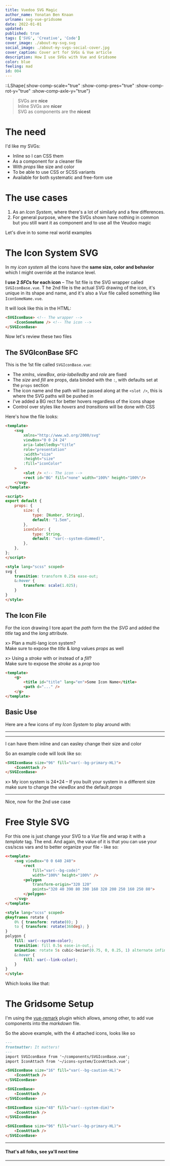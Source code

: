 ```yaml
---
title: Vuedoo SVG Magic
author_name: Yonatan Ben Knaan
urlname: svg-vue-gridsome
date: 2022-01-01
updated: 
published: true
tags: ['SVG', 'Creative', 'Code']
cover_image: ./about-my-svg.svg
social_image: ./about-my-svgs-social-cover.jpg
cover_caption: Cover art for SVGs & Vue article
description: How I use SVGs with Vue and Gridsome
color: blue
feeling: mad
id: 004
--- 
```


::LShape{:show-comp-scale="true" :show-comp-pres="true" :show-comp-rot-y="true" :show-comp-axle-y="true"}

> SVGs are **nice**  
Inline SVGs are **nicer**  
SVG as components are the **nicest**

# The need

I'd like my SVGs:
   - Inline so I can CSS them
   - As a component for a cleaner file
   - With *props* like size and color
   - To be able to use CSS or SCSS variants
   - Available for both systematic and free-form use

# The use cases 

1. As an *Icon System*, where there's a lot of similarly and a few differences. 
2. For general purpose, where the SVGs shown have nothing in common but you still want it as component and to use all the Veudoo magic

Let's dive in to some real world examples

# The Icon System SVG

In my *icon system* all the icons have the **same size, color and behavior** which I might override at the instance level.

**I use 2 *SFC*s for each icon** – The 1st file is the SVG wrapper called `SVGIconBase.vue`. T  he 2nd file is the actual SVG drawing of the icon, it's unique in its shape and name, and it's also a *Vue* file called something like `IconSomeName.vue`.

It will look like this in the HTML:

```html
<SVGIconBase> <!-- The wrapper -->
    <IconSomeName /> <!-- The icon -->
</SVGIconBase>
```

Now let's review these two files
## The SVGIconBase SFC

This is the 1st file called `SVGIconBase.vue`:
- The *xmlns*, *viewBox*, *aria-labelledby* and *role* are fixed 
- The *size* and *fill* are props, data binded with the `:`, with defaults set at the `props` section
- The icon name and the path will be passed along at the `<slot />`, this is where the SVG paths will be pushed in
- I've added a BG rect for better hovers regardless of the icons shape
- Control over styles like *hovers* and *transitions* will be done with CSS

Here's how the file looks:

```html
<template>
	<svg
        xmlns="http://www.w3.org/2000/svg"
		viewBox="0 0 24 24" 
		aria-labelledby="title"
		role="presentation"
		:width="size"
        :height="size"
		:fill="iconColor"
	>
		<slot /> <!-- The icon -->
		<rect id="BG" fill="none" width="100%" height="100%"/>  
	</svg>
</template>

<script>
export default {
	props: {
		size: {
			type: [Number, String],
			default: "1.5em",
		},
		iconColor: {
			type: String,
			default: "var(--system-dimmed)",
		},
	},
};
</script>

<style lang="scss" scoped>
svg {
	transition: transform 0.25s ease-out;
	&:hover {
		transform: scale(1.025);
	}
}
</style>
```
## The Icon File

For the icon drawing I tore apart the *path* form the the *SVG* and added the *title* tag and the *lang* attribute. 

x> Plan a multi-lang icon system?  
Make sure to expose the *title* & *lang* values *props* as well

x> Using a *stroke* with or instead of a *fill*?  
Make sure to expose the *stroke* as a *prop* too

```html
<template>
	<g>
		<title id="title" lang="en">Some Icon Name</title>
		<path d="..." />
	</g>
</template>
```

## Basic Use

Here are a few icons of my *Icon System* to play around with:

<Hr />

<SVGIconBase>
    <IconAttach />
</SVGIconBase>

<SVGIconBase>
    <IconDoor/>
</SVGIconBase>

<SVGIconBase>
    <IconImage/>
</SVGIconBase>

<SVGIconBase>
    <IconSettings/>
</SVGIconBase>

<SVGIconBase>
    <IconOk/>
</SVGIconBase>

<Hr />

I can have them inline 
<SVGIconBase>
    <IconOk/>
</SVGIconBase>
and can easley change their size and color


<SVGIconBase size="16" fill="var(--bg-caution-HL)">
    <IconAttach />
</SVGIconBase>

<SVGIconBase>
    <IconAttach />
</SVGIconBase>

<SVGIconBase size="48" fill="var(--system-dim)">
    <IconAttach />
</SVGIconBase>

<SVGIconBase size="96" fill="var(--bg-primary-HL)">
    <IconAttach />
</SVGIconBase>


So an example code will look like so:

```html
<SVGIconBase size="96" fill="var(--bg-primary-HL)">
    <IconAttach />
</SVGIconBase>
```

x> My icon system is 24\*24 – If you built your system in a different size make sure to change the *viewBox* and the default *props*

<Hr />

Nice, now for the 2nd use case

# Free Style SVG

For this one is just change your SVG to a *Vue* file and wrap it with a *template* tag. The end. And again, the value of it is that you can use your css/scss vars and to better organize your file - like so:

```html
<<template>
	<svg viewBox="0 0 640 240">
		<rect 
            fill="var(--bg-code)" 
            width="100%" height="100%" />
        <polygon 
            transform-origin="320 120" 
            points="320 40 390 80 390 160 320 200 250 160 250 80">
        </polygon>
	</svg>
</template>

<style lang="scss" scoped>
@keyframes rotate {
	0% { transform: rotate(0); }
	to { transform: rotate(360deg); }
}
polygon {
	fill: var(--system-color);
	transition: fill 0.5s ease-in-out,;
	animation: rotate 5s cubic-bezier(0.75, 0, 0.25, 1) alternate infinite;
	&:hover {
		fill: var(--link-color);
	}
}
</style> 
```

Which looks like that:

<Example />

# The Gridsome Setup

I'm using the [vue-remark](https://gridsome.org/plugins/@gridsome/vue-remark) plugin which allows, among other, to add vue components into the *markdown* file. 

So the above example, with the 4 attached icons, looks like so

```md
---
frontmatter: It matters!
---
import SVGIconBase from '~/components/SVGIconBase.vue';    
import IconAttach from '~/icons-system/IconAttach.vue';    

<SVGIconBase size="16" fill="var(--bg-caution-HL)">
    <IconAttach />
</SVGIconBase>

<SVGIconBase>
    <IconAttach />
</SVGIconBase>

<SVGIconBase size="48" fill="var(--system-dim)">
    <IconAttach />
</SVGIconBase>

<SVGIconBase size="96" fill="var(--bg-primary-HL)">
    <IconAttach />
</SVGIconBase>
```

<Hr />

#### That's all folks, see ya'll next time

<Hr />